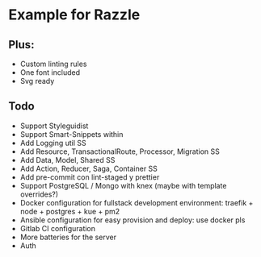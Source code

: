 # Example for Razzle

## Plus:
- Custom linting rules
- One font included
- Svg ready

## Todo
- Support Styleguidist
- Support Smart-Snippets within
- Add Logging util SS
- Add Resource, TransactionalRoute, Processor, Migration SS
- Add Data, Model, Shared SS
- Add Action, Reducer, Saga, Container SS
- Add pre-commit con lint-staged y prettier
- Support PostgreSQL / Mongo with knex (maybe with template overrides?)
- Docker configuration for fullstack development environment: traefik + node + postgres + kue + pm2
- Ansible configuration for easy provision and deploy: use docker pls
- Gitlab CI configuration
- More batteries for the server
- Auth
